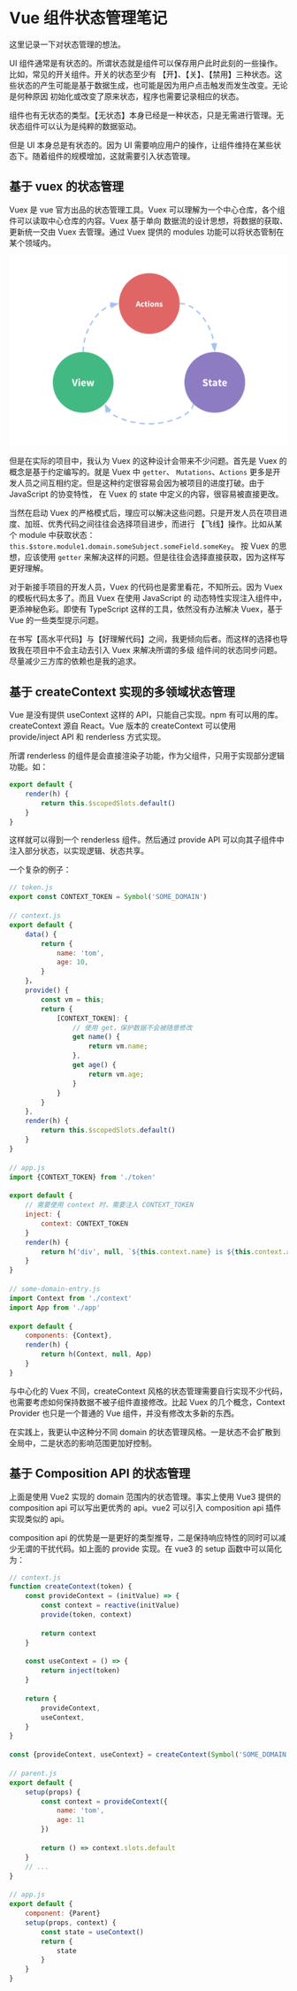 # Vue 组件状态管理笔记

这里记录一下对状态管理的想法。

UI 组件通常是有状态的。所谓状态就是组件可以保存用户此时此刻的一些操作。比如，常见的开关组件。开关的状态至少有
【开】、【关】、【禁用】三种状态。这些状态的产生可能是基于数据生成，也可能是因为用户点击触发而发生改变。无论是何种原因
初始化或改变了原来状态，程序也需要记录相应的状态。

组件也有无状态的类型。【无状态】本身已经是一种状态，只是无需进行管理。无状态组件可以认为是纯粹的数据驱动。

但是 UI 本身总是有状态的。因为 UI 需要响应用户的操作，让组件维持在某些状态下。随着组件的规模增加，这就需要引入状态管理。

## 基于 vuex 的状态管理

Vuex 是 vue 官方出品的状态管理工具。Vuex 可以理解为一个中心仓库，各个组件可以读取中心仓库的内容。Vuex 基于单向
数据流的设计思想，将数据的获取、更新统一交由 Vuex 去管理。通过 Vuex 提供的 modules 功能可以将状态管制在某个领域内。

![Vuex 核心概念](images/vuex-core-concepts.png)

但是在实际的项目中，我认为 Vuex 的这种设计会带来不少问题。首先是 Vuex 的概念是基于约定编写的。就是 Vuex 中 `getter`、
`Mutations`、`Actions` 更多是开发人员之间互相约定。但是这种约定很容易会因为被项目的进度打破。由于 JavaScript 的协变特性，
在 Vuex 的 state 中定义的内容，很容易被直接更改。

当然在启动 Vuex 的严格模式后，理应可以解决这些问题。只是开发人员在项目进度、加班、优秀代码之间往往会选择项目进步，而进行
【飞线】操作。比如从某个 module 中获取状态：`this.$store.module1.domain.someSubject.someField.someKey`。
按 Vuex 的思想，应该使用 `getter` 来解决这样的问题。但是往往会选择直接获取，因为这样写更好理解。

对于新接手项目的开发人员，Vuex 的代码也是雾里看花，不知所云。因为 Vuex 的模板代码太多了。而且 Vuex 在使用 JavaScript 的
动态特性实现注入组件中，更添神秘色彩。即使有 TypeScript 这样的工具，依然没有办法解决 Vuex，基于 Vue 的一些类型提示问题。
 
在书写【高水平代码】与【好理解代码】之间，我更倾向后者。而这样的选择也导致我在项目中不会主动去引入 Vuex 来解决所谓的多级
组件间的状态同步问题。尽量减少三方库的依赖也是我的追求。

## 基于 createContext 实现的多领域状态管理

Vue 是没有提供 useContext 这样的 API，只能自己实现。npm 有可以用的库。createContext 源自 React。Vue 版本的 createContext 可以使用　provide/inject API 和 renderless 方式实现。

所谓 renderless 的组件是会直接渲染子功能，作为父组件，只用于实现部分逻辑功能。如：

```js
export default {
    render(h) {
        return this.$scopedSlots.default()
    }
}
```

这样就可以得到一个 renderless 组件。然后通过 provide API 可以向其子组件中注入部分状态，以实现逻辑、状态共享。

一个复杂的例子：

```js
// token.js
export const CONTEXT_TOKEN = Symbol('SOME_DOMAIN')

// context.js
export default {
    data() {
        return {
            name: 'tom',
            age: 10,
        }
    }，
    provide() {
        const vm = this;
        return {
            [CONTEXT_TOKEN]: {
                // 使用 get，保护数据不会被随意修改
                get name() {
                    return vm.name;
                },
                get age() {
                    return vm.age;
                }
            }
        }
    },
    render(h) {
        return this.$scopedSlots.default()
    }
}

// app.js
import {CONTEXT_TOKEN} from './token'

export default {
    // 需要使用 context 时，需要注入 CONTEXT_TOKEN
    inject: {
        context: CONTEXT_TOKEN
    }
    render(h) {
        return h('div', null, `${this.context.name} is ${this.context.age} year(s) old`)
    }
}

// some-domain-entry.js
import Context from './context'
import App from './app'

export default {
    components: {Context},
    render(h) {
        return h(Context, null, App)
    }
}

```

与中心化的 Vuex 不同，createContext 风格的状态管理需要自行实现不少代码，也需要考虑如何保持数据不被子组件直接修改。比起
Vuex 的几个概念，Context Provider 也只是一个普通的 Vue 组件，并没有修改太多新的东西。

在实践上，我更认中这种分不同 domain 的状态管理风格。一是状态不会扩散到全局中，二是状态的影响范围更加好控制。


## 基于 Composition API 的状态管理

上面是使用 Vue2 实现的 domain 范围内的状态管理。事实上使用 Vue3 提供的 composition api 可以写出更优秀的 api。vue2 可以引入 composition api 插件实现类似的 api。

composition api 的优势是一是更好的类型推导，二是保持响应特性的同时可以减少无谓的干扰代码。如上面的 provide 实现。在 vue3 的 setup 函数中可以简化为：

```js
// context.js
function createContext(token) {
    const provideContext = (initValue) => {
        const context = reactive(initValue)
        provide(token, context)

        return context
    } 

    const useContext = () => {
        return inject(token)
    }

    return {
        provideContext,
        useContext,
    }
}

const {provideContext, useContext} = createContext(Symbol('SOME_DOMAIN'))

// parent.js
export default {
    setup(props) {
        const context = provideContext({
            name: 'tom',
            age: 11
        })

        return () => context.slots.default
    }
    // ...
}

// app.js
export default {
    component: {Parent}
    setup(props, context) {
        const state = useContext()
        return {
            state
        }
    }
}
```
